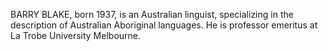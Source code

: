 BARRY BLAKE, born 1937, is an Australian linguist, specializing in the description of Australian Aboriginal languages. He is professor emeritus at La Trobe University Melbourne.

